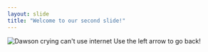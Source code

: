 ```yaml
---
layout: slide
title: "Welcome to our second slide!"
---
```

![Dawson crying can't use internet](https://img.buzzfeed.com/buzzfeed-static/static/2018-03/31/14/asset/buzzfeed-prod-web-05/sub-buzz-3419-1522521943-1.jpg?crop=539%3A405%3B0%2C0&downsize=700%3A%2A&output-quality=auto&output-format=auto)
Use the left arrow to go back!
